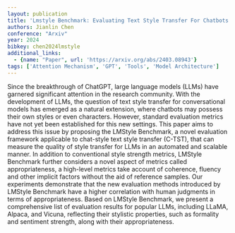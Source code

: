 ```yaml
---
layout: publication
title: 'Lmstyle Benchmark: Evaluating Text Style Transfer For Chatbots'
authors: Jianlin Chen
conference: "Arxiv"
year: 2024
bibkey: chen2024lmstyle
additional_links:
  - {name: "Paper", url: 'https://arxiv.org/abs/2403.08943'}
tags: ['Attention Mechanism', 'GPT', 'Tools', 'Model Architecture']
---
```

Since the breakthrough of ChatGPT, large language models (LLMs) have garnered
significant attention in the research community. With the development of LLMs,
the question of text style transfer for conversational models has emerged as a
natural extension, where chatbots may possess their own styles or even
characters. However, standard evaluation metrics have not yet been established
for this new settings. This paper aims to address this issue by proposing the
LMStyle Benchmark, a novel evaluation framework applicable to chat-style text
style transfer (C-TST), that can measure the quality of style transfer for LLMs
in an automated and scalable manner. In addition to conventional style strength
metrics, LMStyle Benchmark further considers a novel aspect of metrics called
appropriateness, a high-level metrics take account of coherence, fluency and
other implicit factors without the aid of reference samples. Our experiments
demonstrate that the new evaluation methods introduced by LMStyle Benchmark
have a higher correlation with human judgments in terms of appropriateness.
Based on LMStyle Benchmark, we present a comprehensive list of evaluation
results for popular LLMs, including LLaMA, Alpaca, and Vicuna, reflecting their
stylistic properties, such as formality and sentiment strength, along with
their appropriateness.
